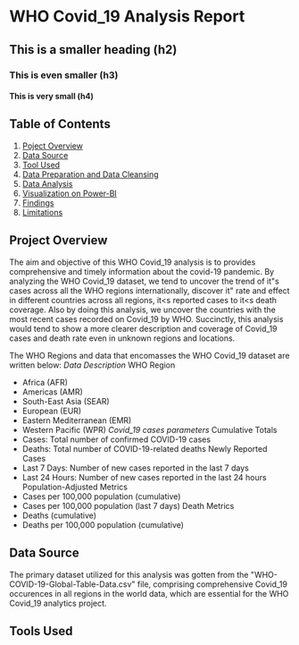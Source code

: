 # WHO Covid_19 Analysis Report 
## This is a smaller heading (h2)
### This is even smaller (h3)
#### This is very small (h4)
## Table of Contents
1. [Poject Overview](#license)
2. [Data Source](#license)
3. [Tool Used](#license)
4. [Data Preparation and Data Cleansing](#contributing)
5. [Data Analysis](#license)
6. [Visualization on Power-BI](#license)
7. [Findings](#license)
8. [Limitations](#license)

## Project Overview
The aim and objective of this WHO Covid_19 analysis is to provides comprehensive and timely information about the covid-19 pandemic. By analyzing the WHO Covid_19 dataset, we tend to uncover the trend of it"s cases across all the WHO regions internationally, discover it" rate and effect in different countries across all regions, it<s reported cases to it<s death coverage. Also by doing this analysis, we uncover the countries with the most recent cases recorded on Covid_19 by WHO. Succinctly, this analysis would tend to show a more clearer description and coverage of Covid_19 cases and death rate even in unknown regions and locations.

The WHO Regions and data that encomasses the WHO Covid_19 dataset are written below:
*Data Description*
WHO Region
- Africa (AFR)
- Americas (AMR)
- South-East Asia (SEAR)
- European (EUR)
- Eastern Mediterranean (EMR)
- Western Pacific (WPR)
*Covid_19 cases parameters*
Cumulative Totals
- Cases: Total number of confirmed COVID-19 cases
- Deaths: Total number of COVID-19-related deaths
Newly Reported Cases
- Last 7 Days: Number of new cases reported in the last 7 days
- Last 24 Hours: Number of new cases reported in the last 24 hours
Population-Adjusted Metrics
- Cases per 100,000 population (cumulative)
- Cases per 100,000 population (last 7 days)
Death Metrics
- Deaths (cumulative)
- Deaths per 100,000 population (cumulative)

## Data Source
The primary dataset utilized for this analysis was gotten from the "WHO-COVID-19-Global-Table-Data.csv" file, comprising comprehensive Covid_19 occurences in all regions in the world data, which are essential for the WHO Covid_19 analytics project.

## Tools Used


